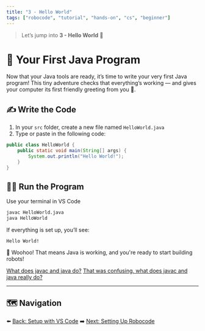```yaml
---
title: "3 - Hello World"
tags: ["robocode", "tutorial", "hands-on", "cs", "beginner"]
---
```

> Let’s jump into **3 - Hello World** 🎉

# 🧪 Your First Java Program

Now that your Java tools are ready, it’s time to write your very first Java program! This tiny adventure checks that everything’s working — and gives your computer its first friendly greeting from you 🤗.

## ✍️ Write the Code

1. In your `src` folder, create a new file named `HelloWorld.java`
2. Type or paste in the following code:

```java
public class HelloWorld {
    public static void main(String[] args) {
        System.out.println("Hello World!");
    }
}
```

## 🏃‍♀️ Run the Program

Use your terminal in VS Code
```bash
javac HelloWorld.java
java HelloWorld
```

If everything is set up, you’ll see:

```
Hello World!
```

🎉 Woohoo! That means Java is working, and you're ready to start building robots!

[What does javac and java do?](/robocode/Day-1/javacompile)
[That was confusing, what does javac and java really do?](/robocode/bread)

---

## 🗺️ Navigation

⬅️ [Back: Setup with VS Code](/robocode/Day-1/01_setup_vscode)
➡️ [Next: Setting Up Robocode](/robocode/Day-1/03_setting_up)
